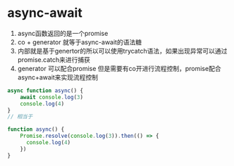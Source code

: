 # async-await

1. async函数返回的是一个promise
2. co + generator 就等于async-await的语法糖
3. 内部就是基于genertor的所以可以使用trycatch语法，如果出现异常可以通过promise.catch来进行捕获
4. generator 可以配合promise 但是需要有co开进行流程控制，promise配合async+await来实现流程控制

```js
async function async() {
    await console.log(3)
    console.log(4)
}
// 相当于

function async() {
    Promise.resolve(console.log(3)).then(() => {
      console.log(4)
    })
}
```